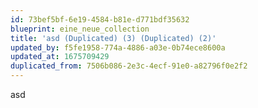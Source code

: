 ```yaml
---
id: 73bef5bf-6e19-4584-b81e-d771bdf35632
blueprint: eine_neue_collection
title: 'asd (Duplicated) (3) (Duplicated) (2)'
updated_by: f5fe1958-774a-4886-a03e-0b74ece8600a
updated_at: 1675709429
duplicated_from: 7506b086-2e3c-4ecf-91e0-a82796f0e2f2
---
```

asd